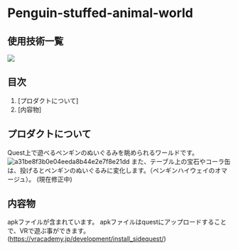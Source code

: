 <div id="top"></div>

# Penguin-stuffed-animal-world

## 使用技術一覧
<img src="https://img.shields.io/badge/-Unity-000000.svg?logo=unity&style=plastic">

## 目次

1. [プロダクトについて]
2. [内容物]
   
## プロダクトについて
Quest上で遊べるペンギンのぬいぐるみを眺められるワールドです。
![a31be8f3b0e04eeda8b44e2e7f8e21dd](https://github.com/Yuki1234ha/Penguin-stuffed-animal-world/assets/103294687/7e4dc3bb-dc98-4428-8011-b679294f0a47)
また、テーブル上の宝石やコーラ缶は、投げるとペンギンのぬいぐるみに変化します。（ペンギンハイウェイのオマージュ）。 (現在修正中)

## 内容物
apkファイルが含まれています。
apkファイルはquestにアップロードすることで、VRで遊ぶ事ができます。(https://vracademy.jp/development/install_sidequest/)

